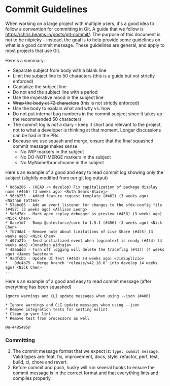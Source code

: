 # Commit Guidelines

When working on a large project with multiple users, it's a good idea to follow
a convention for committing in Git. A guide that we follow is
https://chris.beams.io/posts/git-commit/. The purpose of this document is not to
be nitpicky – instead, the goal is to help provide some guidelines on what is a
good commit message. These guidelines are general, and apply to most projects
that use Git.

Here's a summary:

- Separate subject from body with a blank line
- Limit the subject line to 50 characters (this is a guide but not strictly
  enforced)
- Capitalize the subject line
- Do not end the subject line with a period
- Use the imperative mood in the subject line
- <strike>Wrap the body at 72 characters</strike> (this is not strictly
  enforced)
- Use the body to explain what and why vs. how
- Do not put internal bug numbers in the commit subject since it takes up the
  recommended 50 characters
- The commit log is _not_ a diary - keep it short and relevant to the project,
  not to what a developer is thinking at that moment. Longer discussions can be
  had in the PRs.
- Because we use squash and merge, ensure that the final squashed commit message
  makes sense.
  - No WIP markers in the subject
  - No DO-NOT-MERGE markers in the subject
  - No MyName/branchname in the subject

Here's an example of a good and easy to read commit log showing only the subject
(slightly modified from our git log output)

```
* 8d6a286 - (HEAD -> develop) Fix capitalization of package display name (#466) (3 weeks ago) <Ruth Sears-Blazej>
* 96cb255 - Added feature request template (#462) (3 weeks ago) <Nathan Totten>
* 57abc05 - Add an event listener for changes to the sfdx-config file (#457) (3 weeks ago) <Allison Leong>
* 5d5d7dc - Mark apex replay debugger as preview (#458) (3 weeks ago) <Nick Chen>
* 8ace1d7 - Bump @salesforce/core to 1.5.1 (#456) (3 weeks ago) <Nick Chen>
* fb7dda1 - Remove note about limitations of Live Share (#455) (3 weeks ago) <Nick Chen>
* d07a21b - Send initialized event when logcontext is ready (#454) (4 weeks ago) <Jonathan Widjaja>
* 42aaddd - Turn off logging will delete the traceflag (#437) (4 weeks ago) <James Sweetman>
* 9adfcbb - Update UI Text (#453) (4 weeks ago) <JimSuplizio>
*   8dc4b75 - Merge branch 'release/v42.18.0' into develop (4 weeks ago) <Nick Chen>
...
```

Here's an example of a good and easy to read commit message (after everything has been squashed)

```
Ignore warnings and CLI update messages when using --json (#406)

* Ignore warnings and CLI update messages when using --json
* Remove integration tests for setting eslint
* Clean up yarn lint
* Remove test from processors as well

@W-4485495@
```

### Committing

1. The commit message format that we expect is: `type: commit message`. Valid types are: feat, fix, improvement, docs, style, refactor, perf, test, build, ci, chore and revert.
1. Before commit and push, husky will run several hooks to ensure the commit message is in the correct format and that everything lints and compiles properly.
